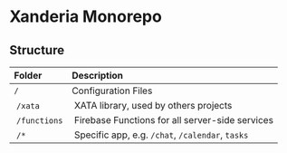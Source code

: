 # Xanderia Monorepo

## Structure

| Folder | Description |
| :----- | :---------- |
| `/`    | Configuration Files |
| `/xata` | XATA library, used by others projects |
| `/functions` | Firebase Functions for all server-side services |
| `/*` | Specific app, e.g. `/chat`, `/calendar`, `tasks` |
